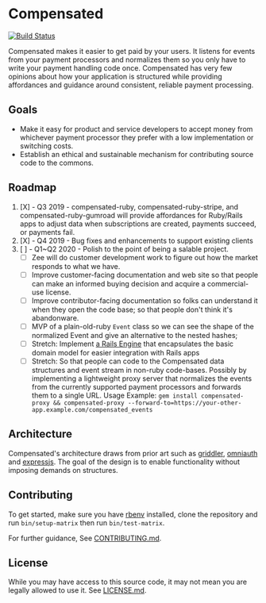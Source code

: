 # Compensated
[![Build Status](https://travis-ci.org/zinc-collective/compensated.svg?branch=0.X)](https://travis-ci.org/zinc-collective/compensated)

Compensated makes it easier to get paid by your users. It listens for events from your payment processors and normalizes them so you only have to write your payment handling code once. Compensated has very few opinions about how your application is structured while providing affordances and guidance around consistent, reliable payment processing.

## Goals

  - Make it easy for product and service developers to accept money from whichever payment processor they prefer with a low implementation or switching costs.
  - Establish an ethical and sustainable mechanism for contributing source code to the commons.

## Roadmap

1. [X] - Q3 2019 - compensated-ruby, compensated-ruby-stripe, and compensated-ruby-gumroad will provide affordances for Ruby/Rails apps to adjust data when subscriptions are created, payments succeed, or payments fail.
2. [X] - Q4 2019 - Bug fixes and enhancements to support existing clients
3. [ ] - Q1~Q2 2020 - Polish to the point of being a salable project.
    - [ ] Zee will do customer development work to figure out how the market responds to what we have.
    - [ ] Improve customer-facing documentation and web site so that people can make an informed buying decision and acquire a commercial-use license.
    - [ ] Improve contributor-facing documentation so folks can understand it when they open the code base; so that people don't think it's abandonware.
    - [ ] MVP of a plain-old-ruby  `Event` class so we can see the shape of the normalized Event and give an alternative to the nested hashes;
    - [ ] Stretch: Implement [a Rails Engine](https://guides.rubyonrails.org/engines.html) that encapsulates the basic domain model for easier integration with Rails apps
    - [ ] Stretch: So that people can code to the Compensated data structures and event stream in non-ruby code-bases. Possibly by implementing a lightweight proxy server that normalizes the events from the currently supported payment processors and forwards them to a single URL. Usage Example: `gem install compensated-proxy && compensated-proxy --forward-to=https://your-other-app.example.com/compensated_events`

## Architecture

Compensated's architecture draws from prior art such as [griddler](https://github.com/thoughtbot/griddler), [omniauth](https://github.com/omniauth/omniauth) and [expressjs](https://expressjs.com/). The goal of the design is to enable functionality without imposing demands on structures.

## Contributing

To get started, make sure you have [rbenv](https://github.com/rbenv/rbenv) installed, clone the repository and run `bin/setup-matrix` then run `bin/test-matrix`.

For further guidance, See [CONTRIBUTING.md](CONTRIBUTING.md).

## License
While you may have access to this source code, it may not mean you are legally allowed to use it.
See [LICENSE.md](LICENSE.md).